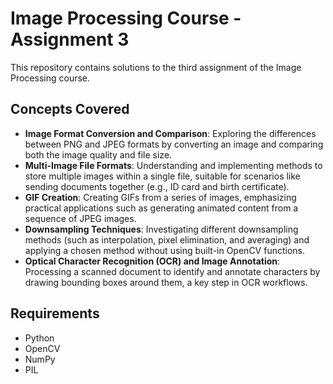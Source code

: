 # Image Processing Course - Assignment 3

This repository contains solutions to the third assignment of the Image Processing course.

## Concepts Covered

- **Image Format Conversion and Comparison**: Exploring the differences between PNG and JPEG formats by converting an image and comparing both the image quality and file size.
- **Multi-Image File Formats**: Understanding and implementing methods to store multiple images within a single file, suitable for scenarios like sending documents together (e.g., ID card and birth certificate).
- **GIF Creation**: Creating GIFs from a series of images, emphasizing practical applications such as generating animated content from a sequence of JPEG images.
- **Downsampling Techniques**: Investigating different downsampling methods (such as interpolation, pixel elimination, and averaging) and applying a chosen method without using built-in OpenCV functions.
- **Optical Character Recognition (OCR) and Image Annotation**: Processing a scanned document to identify and annotate characters by drawing bounding boxes around them, a key step in OCR workflows.

## Requirements

- Python
- OpenCV
- NumPy
- PIL

